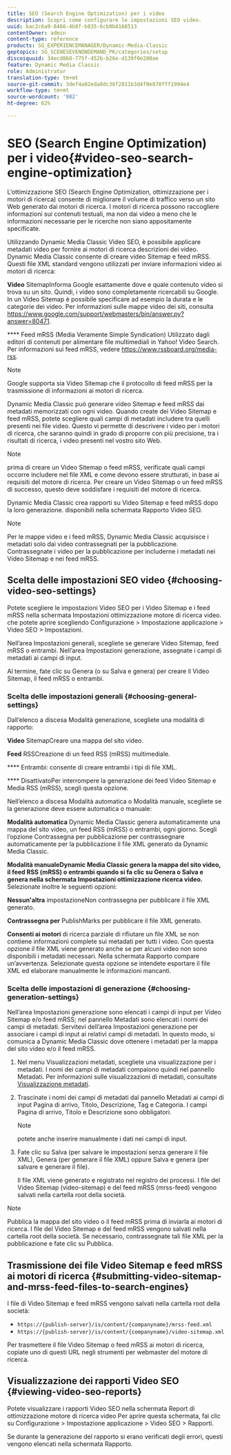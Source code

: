 ```yaml
---
title: SEO (Search Engine Optimization) per i video
description: Scopri come configurare le impostazioni SEO video.
uuid: bac2c6a9-8466-4b8f-b835-6cb0b4168513
contentOwner: admin
content-type: reference
products: SG_EXPERIENCEMANAGER/Dynamic-Media-Classic
geptopics: SG_SCENESEVENONDEMAND_PK/categories/setup
discoiquuid: 34ecd868-775f-452b-b26e-d139f0e280ae
feature: Dynamic Media Classic
role: Administrator
translation-type: tm+mt
source-git-commit: 3def4a02eda8dc36f2811b3d4f0e870fff1994e4
workflow-type: tm+mt
source-wordcount: '982'
ht-degree: 62%

---
```



# SEO (Search Engine Optimization) per i video{#video-seo-search-engine-optimization}

L’ottimizzazione SEO (Search Engine Optimization, ottimizzazione per i motori di ricerca) consente di migliorare il volume di traffico verso un sito Web generato dai motori di ricerca. I motori di ricerca possono raccogliere informazioni sui contenuti testuali, ma non dai video a meno che le informazioni necessarie per le ricerche non siano appositamente specificate.

Utilizzando Dynamic Media Classic Video SEO, è possibile applicare metadati video per fornire ai motori di ricerca descrizioni dei video. Dynamic Media Classic consente di creare video Sitemap e feed mRSS. Questi file XML standard vengono utilizzati per inviare informazioni video ai motori di ricerca:

**Video** SitemapInforma Google esattamente dove e quale contenuto video si trova su un sito. Quindi, i video sono completamente ricercabili su Google. In un Video Sitemap è possibile specificare ad esempio la durata e le categorie dei video. Per informazioni sulle mappe video dei siti, consulta https://www.google.com/support/webmasters/bin/answer.py?answer=80471.

**** Feed mRSS (Media Veramente Simple Syndication) Utilizzato dagli editori di contenuti per alimentare file multimediali in Yahoo! Video Search. Per informazioni sui feed mRSS, vedere https://www.rssboard.org/media-rss.

>[!NOTE]
>
>Google supporta sia Video Sitemap che il protocollo di feed mRSS per la trasmissione di informazioni ai motori di ricerca.

Dynamic Media Classic può generare video Sitemap e feed mRSS dai metadati memorizzati con ogni video. Quando create dei Video Sitemap e feed mRSS, potete scegliere quali campi di metadati includere tra quelli presenti nei file video. Questo vi permette di descrivere i video per i motori di ricerca, che saranno quindi in grado di proporre con più precisione, tra i risultati di ricerca, i video presenti nel vostro sito Web.

>[!NOTE]
>
>prima di creare un Video Sitemap o feed mRSS, verificate quali campi occorre includere nel file XML e come devono essere strutturati, in base ai requisiti del motore di ricerca. Per creare un Video Sitemap o un feed mRSS di successo, questo deve soddisfare i requisiti del motore di ricerca.

Dynamic Media Classic crea rapporti su Video Sitemap e feed mRSS dopo la loro generazione. disponibili nella schermata Rapporto Video SEO.

>[!NOTE]
>
>Per le mappe video e i feed mRSS, Dynamic Media Classic acquisisce i metadati solo dai video contrassegnati per la pubblicazione. Contrassegnate i video per la pubblicazione per includerne i metadati nei Video Sitemap e nei feed mRSS.

## Scelta delle impostazioni SEO video {#choosing-video-seo-settings}

Potete scegliere le impostazioni Video SEO per i Video Sitemap e i feed mRSS nella schermata Impostazioni ottimizzazione motore di ricerca video. che potete aprire scegliendo Configurazione > Impostazione applicazione > Video SEO > Impostazioni.

Nell’area Impostazioni generali, scegliete se generare Video Sitemap, feed mRSS o entrambi. Nell’area Impostazioni generazione, assegnate i campi di metadati ai campi di input.

Al termine, fate clic su Genera (o su Salva e genera) per creare il Video Sitemap, il feed mRSS o entrambi.

### Scelta delle impostazioni generali  {#choosing-general-settings}

Dall’elenco a discesa Modalità generazione, scegliete una modalità di rapporto:

**Video** SitemapCreare una mappa del sito video.

**Feed** RSSCreazione di un feed RSS (mRSS) multimediale.

**** Entrambi: consente di creare entrambi i tipi di file XML.

**** DisattivatoPer interrompere la generazione dei feed Video Sitemap e Media RSS (mRSS), scegli questa opzione.

Nell’elenco a discesa Modalità automatica o Modalità manuale, scegliete se la generazione deve essere automatica o manuale:

**Modalità automatica** Dynamic Media Classic genera automaticamente una mappa del sito video, un feed RSS (mRSS) o entrambi, ogni giorno. Scegli l’opzione Contrassegna per pubblicazione per contrassegnare automaticamente per la pubblicazione il file XML generato da Dynamic Media Classic.

**Modalità manualeDynamic Media Classic genera la mappa del sito video, il feed RSS (mRSS) o entrambi quando si fa clic su Genera o Salva e genera nella schermata Impostazioni ottimizzazione ricerca video.** Selezionate inoltre le seguenti opzioni:

**Nessun&#39;altra** impostazioneNon contrassegna per pubblicare il file XML generato.

**Contrassegna per** PublishMarks per pubblicare il file XML generato.

**Consenti ai motori** di ricerca parziale di rifiutare un file XML se non contiene informazioni complete sui metadati per tutti i video. Con questa opzione il file XML viene generato anche se per alcuni video non sono disponibili i metadati necessari. Nella schermata Rapporto compare un’avvertenza. Selezionate questa opzione se intendete esportare il file XML ed elaborare manualmente le informazioni mancanti.

### Scelta delle impostazioni di generazione  {#choosing-generation-settings}

Nell’area Impostazioni generazione sono elencati i campi di input per Video Sitemap e/o feed mRSS; nel pannello Metadati sono elencati i nomi dei campi di metadati. Servitevi dell’area Impostazioni generazione per associare i campi di input ai relativi campi di metadati. In questo modo, si comunica a Dynamic Media Classic dove ottenere i metadati per la mappa del sito video e/o il feed mRSS.

1. Nel menu Visualizzazioni metadati, scegliete una visualizzazione per i metadati. I nomi dei campi di metadati compaiono quindi nel pannello Metadati. Per informazioni sulle visualizzazioni di metadati, consultate [Visualizzazione metadati](application-setup.md#metadata_views).
1. Trascinate i nomi dei campi di metadati dal pannello Metadati ai campi di input Pagina di arrivo, Titolo, Descrizione, Tag e Categoria. I campi Pagina di arrivo, Titolo e Descrizione sono obbligatori.

   >[!NOTE]
   >
   >potete anche inserire manualmente i dati nei campi di input.

1. Fate clic su Salva (per salvare le impostazioni senza generare il file XML), Genera (per generare il file XML) oppure Salva e genera (per salvare e generare il file).

   Il file XML viene generato e registrato nel registro dei processi. I file del Video Sitemap (video-sitemap) e del feed mRSS (mrss-feed) vengono salvati nella cartella root della società.

>[!NOTE]
>
>Pubblica la mappa del sito video o il feed mRSS prima di inviarla ai motori di ricerca. I file del Video Sitemap e del feed mRSS vengono salvati nella cartella root della società. Se necessario, contrassegnate tali file XML per la pubblicazione e fate clic su Pubblica.

## Trasmissione dei file Video Sitemap e feed mRSS ai motori di ricerca  {#submitting-video-sitemap-and-mrss-feed-files-to-search-engines}

I file di Video Sitemap e feed mRSS vengono salvati nella cartella root della società:

* `https://{publish-server}/is/content/{companyname}/mrss-feed.xml`
* `https://{publish-server}/is/content/{companyname}/video-sitemap.xml`

Per trasmettere il file Video Sitemap o feed mRSS ai motori di ricerca, copiate uno di questi URL negli strumenti per webmaster del motore di ricerca.

## Visualizzazione dei rapporti Video SEO  {#viewing-video-seo-reports}

Potete visualizzare i rapporti Video SEO nella schermata Report di ottimizzazione motore di ricerca video Per aprire questa schermata, fai clic su Configurazione > Impostazione applicazione > Video SEO > Rapporti.

Se durante la generazione del rapporto si erano verificati degli errori, questi vengono elencati nella schermata Rapporto.
